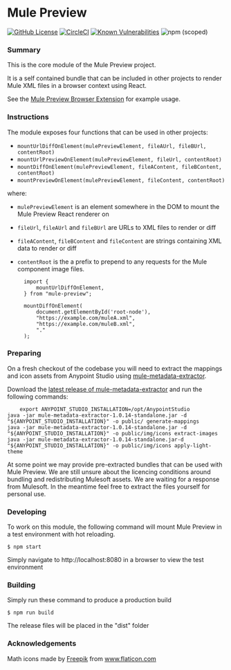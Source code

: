 # Mule Preview

[![GitHub License](https://img.shields.io/github/license/agiledigital/mule-preview.svg)](https://github.com/agiledigital/mule-preview-browser-extension/blob/master/LICENSE)
[![CircleCI](https://circleci.com/gh/agiledigital/mule-preview.svg?style=svg)](https://circleci.com/gh/agiledigital/mule-preview)
[![Known Vulnerabilities](https://snyk.io//test/github/agiledigital/mule-preview/badge.svg?targetFile=package.json)](https://snyk.io//test/github/agiledigital/mule-preview?targetFile=package.json)
![npm (scoped)](https://img.shields.io/npm/v/@agiledigital/mule-preview)

### Summary

This is the core module of the Mule Preview project.

It is a self contained bundle that can be included in other projects
to render Mule XML files in a browser context using React.

See the [Mule Preview Browser Extension](https://github.com/agiledigital/mule-preview-browser-extension) for example usage.

### Instructions

The module exposes four functions that can be used in other projects:

- `mountUrlDiffOnElement(mulePreviewElement, fileAUrl, fileBUrl, contentRoot)`
- `mountUrlPreviewOnElement(mulePreviewElement, fileUrl, contentRoot)`
- `mountDiffOnElement(mulePreviewElement, fileAContent, fileBContent, contentRoot)`
- `mountPreviewOnElement(mulePreviewElement, fileContent, contentRoot)`

where:

- `mulePreviewElement` is an element somewhere in the DOM to mount the Mule Preview React renderer on
- `fileUrl`, `fileAUrl` and `fileBUrl` are URLs to XML files to render or diff
- `fileAContent`, `fileBContent` and `fileContent` are strings containing XML data to render or diff
- `contentRoot` is the a prefix to prepend to any requests for the Mule component image files.

        import {
            mountUrlDiffOnElement,
        } from "mule-preview";

        mountDiffOnElement(
            document.getElementById('root-node'),
            "https://example.com/muleA.xml",
            "https://example.com/muleB.xml",
            "."
        );

### Preparing

On a fresh checkout of the codebase you will need to extract the mappings
and icon assets from Anypoint Studio using [mule-metadata-extractor](https://github.com/agiledigital/mule-metadata-extractor).
        
Download the [latest release of mule-metadata-extractor](https://github.com/agiledigital/mule-metadata-extractor/releases)
and run the following commands:
        
        export ANYPOINT_STUDIO_INSTALLATION=/opt/AnypointStudio  
	java -jar mule-metadata-extractor-1.0.14-standalone.jar -d "${ANYPOINT_STUDIO_INSTALLATION}" -o public/ generate-mappings
	java -jar mule-metadata-extractor-1.0.14-standalone.jar -d "${ANYPOINT_STUDIO_INSTALLATION}" -o public/img/icons extract-images
	java -jar mule-metadata-extractor-1.0.14-standalone.jar-d "${ANYPOINT_STUDIO_INSTALLATION}" -o public/img/icons apply-light-theme

At some point we may provide pre-extracted bundles that can be used with Mule Preview.
We are still unsure about the licencing conditions around bundling and redistributing Mulesoft assets.
We are waiting for a response from Mulesoft. In the meantime feel free to extract the files yourself
for personal use.

### Developing

To work on this module, the following command will mount Mule Preview in a test environment
with hot reloading.

    $ npm start

Simply navigate to http://localhost:8080 in a browser to view the test environment

### Building

Simply run these command to produce a production build

    $ npm run build

The release files will be placed in the "dist" folder

### Acknowledgements

Math icons made by [Freepik](https://www.freepik.com/home) from www.flaticon.com

